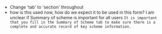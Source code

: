 - Change 'tab' to 'section' throughout
- how is this used now, how do we expect it to be used in this form? I am unclear if Summary of scheme is important for all users `It is important that you fill in the Summary of Scheme tab to make sure there is a
complete and accurate record of key scheme information.`
